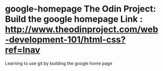 google-homepage
The Odin Project: Build the google homepage
Link : http://www.theodinproject.com/web-development-101/html-css?ref=lnav
===============

Learning to use git by building the google home page
